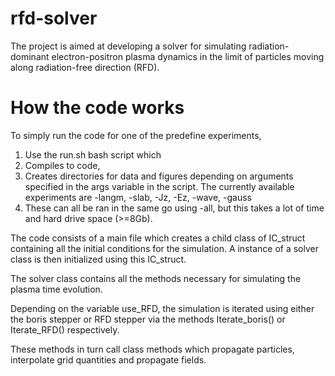 # rfd-solver

The project is aimed at developing a solver for simulating radiation-dominant electron-positron plasma dynamics in the limit of particles moving along radiation-free direction (RFD).  

# How the code works

To simply run the code for one of the predefine experiments,

1. Use the run.sh bash script which
2. Compiles to code,
3. Creates directories for data and figures depending on arguments specified in
the args variable in the script. The currently available experiments are
-langm,
-slab,
-Jz,
-Ez,
-wave,
-gauss
4. These can all be ran in the same go using -all, but this takes a lot of time
and hard drive space (>=8Gb).

The code consists of a main file which creates a child class of IC_struct
containing all the initial conditions for the simulation. A instance of
a solver class is then initialized using this IC_struct.

The solver class contains all the methods necessary for simulating the plasma
time evolution.

Depending on the variable use_RFD, the simulation is iterated using either the
boris stepper or RFD stepper via the methods Iterate_boris() or Iterate_RFD()
respectively.

These methods in turn call class methods which propagate particles, interpolate
grid quantities and propagate fields.
